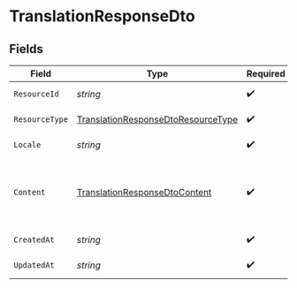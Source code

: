 # TranslationResponseDto


## Fields

| Field                                                                                               | Type                                                                                                | Required                                                                                            | Description                                                                                         | Example                                                                                             |
| --------------------------------------------------------------------------------------------------- | --------------------------------------------------------------------------------------------------- | --------------------------------------------------------------------------------------------------- | --------------------------------------------------------------------------------------------------- | --------------------------------------------------------------------------------------------------- |
| `ResourceId`                                                                                        | *string*                                                                                            | :heavy_check_mark:                                                                                  | Resource identifier                                                                                 | welcome-email                                                                                       |
| `ResourceType`                                                                                      | [TranslationResponseDtoResourceType](../../Models/Components/TranslationResponseDtoResourceType.md) | :heavy_check_mark:                                                                                  | Resource type                                                                                       | workflow                                                                                            |
| `Locale`                                                                                            | *string*                                                                                            | :heavy_check_mark:                                                                                  | Locale code                                                                                         | en_US                                                                                               |
| `Content`                                                                                           | [TranslationResponseDtoContent](../../Models/Components/TranslationResponseDtoContent.md)           | :heavy_check_mark:                                                                                  | Translation content as JSON object                                                                  | {<br/>"welcome.title": "Welcome",<br/>"welcome.message": "Hello there!"<br/>}                       |
| `CreatedAt`                                                                                         | *string*                                                                                            | :heavy_check_mark:                                                                                  | Creation timestamp                                                                                  | 2024-01-01T00:00:00.000Z                                                                            |
| `UpdatedAt`                                                                                         | *string*                                                                                            | :heavy_check_mark:                                                                                  | Last update timestamp                                                                               | 2024-01-01T00:00:00.000Z                                                                            |